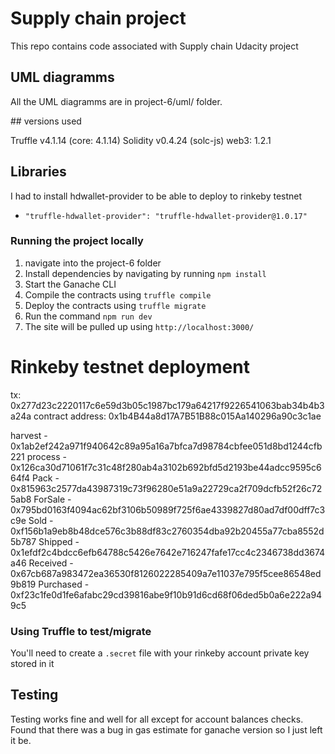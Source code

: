 # Supply chain project

This repo contains code associated with Supply chain Udacity project

## UML diagramms

All the UML diagramms are in project-6/uml/ folder.

## versions used

Truffle v4.1.14 (core: 4.1.14)
Solidity v0.4.24 (solc-js)
web3: 1.2.1

## Libraries

I had to install hdwallet-provider to be able to deploy to rinkeby testnet

* `"truffle-hdwallet-provider": "truffle-hdwallet-provider@1.0.17"`

### Running the project locally

1. navigate into the project-6 folder
1. Install dependencies by navigating by running `npm install`
1. Start the Ganache CLI
1. Compile the contracts using `truffle compile`
1. Deploy the contracts using `truffle migrate`
1. Run the command `npm run dev`
1. The site will be pulled up using `http://localhost:3000/`

# Rinkeby testnet deployment
tx: 0x277d23c2220117c6e59d3b05c1987bc179a64217f9226541063bab34b4b3a24a
contract address: 0x1b4B44a8d17A7B51B88c015Aa140296a90c3c1ae

harvest - 0x1ab2ef242a971f940642c89a95a16a7bfca7d98784cbfee051d8bd1244cfb221
process - 0x126ca30d71061f7c31c48f280ab4a3102b692bfd5d2193be44adcc9595c664f4
Pack - 0x815963c2577da43987319c73f96280e51a9a22729ca2f709dcfb52f26c725ab8
ForSale - 0x795bd0163f4094ac62bf3106b50989f725f6ae4339827d80ad7df00dff7c3c9e
Sold - 0xf156b1a9eb8b48dce576c3b88df83c2760354dba92b20455a77cba8552d5b787
Shipped - 0x1efdf2c4bdcc6efb64788c5426e7642e716247fafe17cc4c2346738dd3674a46
Received - 0x67cb687a983472ea36530f8126022285409a7e11037e795f5cee86548ed9b819
Purchased - 0xf23c1fe0d1fe6afabc29cd39816abe9f10b91d6cd68f06ded5b0a6e222a949c5

### Using Truffle to test/migrate

You'll need to create a `.secret` file with your rinkeby account private key stored in it

## Testing

Testing works fine and well for all except for account balances checks. Found that there was a bug in gas estimate for ganache version
so I just left it be.
